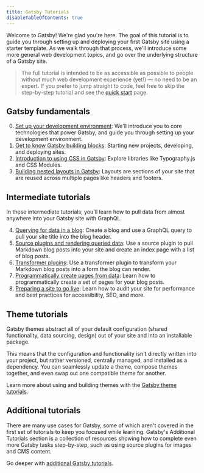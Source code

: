 ```yaml
---
title: Gatsby Tutorials
disableTableOfContents: true
---
```


Welcome to Gatsby! We're glad you're here. The goal of this tutorial is to guide you through setting up and deploying your first Gatsby site using a starter template. As we walk through that process, we'll introduce some more general web development topics, and go over the underlying structure of a Gatsby site.

> The full tutorial is intended to be as accessible as possible to people without much web development experience (yet!) — no need to be an expert. If you prefer to jump straight to code, feel free to skip the step-by-step tutorial and see the [quick start](/docs/quick-start/) page.

## Gatsby fundamentals

0.  [Set up your development environment](/tutorial/part-zero/): We'll introduce you to core technologies that power Gatsby, and guide you through setting up your development environment.
1.  [Get to know Gatsby building blocks](/tutorial/part-one/): Starting new projects, developing, and deploying sites.
2.  [Introduction to using CSS in Gatsby](/tutorial/part-two/): Explore libraries like Typography.js and CSS Modules.
3.  [Building nested layouts in Gatsby](/tutorial/part-three/): Layouts are sections of your site that are reused across multiple pages like headers and footers.

## Intermediate tutorials

In these intermediate tutorials, you'll learn how to pull data from almost anywhere into your Gatsby site with GraphQL.

4.  [Querying for data in a blog](/tutorial/part-four/): Create a blog and use a GraphQL query to pull your site title into the blog header.
5.  [Source plugins and rendering queried data](/tutorial/part-five/): Use a source plugin to pull Markdown blog posts into your site and create an index page with a list of blog posts.
6.  [Transformer plugins](/tutorial/part-six/): Use a transformer plugin to transform your Markdown blog posts into a form the blog can render.
7.  [Programmatically create pages from data](/tutorial/part-seven/): Learn how to programmatically create a set of pages for your blog posts.
8.  [Preparing a site to go live](/tutorial/part-eight/): Learn how to audit your site for performance and best practices for accessibility, SEO, and more.

## Theme tutorials

Gatsby themes abstract all of your default configuration (shared functionality, data sourcing, design) out of your site and into an installable package.

This means that the configuration and functionality isn't directly written into your project, but rather versioned, centrally managed, and installed as a dependency. You can seamlessly update a theme, compose themes together, and even swap out one compatible theme for another.

Learn more about using and building themes with the [Gatsby theme tutorials](/tutorial/theme-tutorials/).

## Additional tutorials

There are many use cases for Gatsby, some of which aren't covered in the first set of tutorials to keep you focused while learning. Gatsby's Additional Tutorials section is a collection of resources showing how to complete even more Gatsby tasks step-by-step, such as using source plugins for images and CMS content.

Go deeper with [additional Gatsby tutorials](/tutorial/additional-tutorials/).

